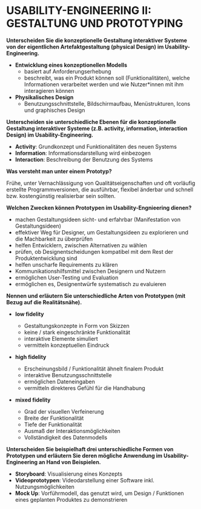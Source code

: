 # USABILITY-ENGINEERING II: GESTALTUNG UND PROTOTYPING

**Unterscheiden Sie die konzeptionelle Gestaltung interaktiver Systeme von der eigentlichen Artefaktgestaltung (physical Design) im Usability-Engineering.**

- **Entwicklung eines konzeptionellen Modells**
  - basiert auf Anforderungserhebung
  - beschreibt, was ein Produkt können soll (Funktionalitäten), welche Informationen verarbeitet werden und wie Nutzer*innen mit ihm interagieren können
- **Physikalisches Design**
  - Benutzungsschnittstelle, Bildschirmaufbau, Menüstrukturen, Icons und graphisches Design

**Unterscheiden sie unterschiedliche Ebenen für die konzeptionelle Gestaltung interaktiver Systeme (z.B. activity, information, interaction Design) im Usability-Engineering.**

- **Activity**: Grundkonzept und Funktionalitäten des neuen Systems
- **Information**: Informationsdarstellung wird einbezogen
- **Interaction**: Beschreibung der Benutzung des Systems

**Was versteht man unter einem Prototyp?**

Frühe, unter Vernachlässigung von Qualitätseigenschaften und oft vorläufig erstellte Programmversionen, die ausführbar, flexibel änderbar und schnell bzw. kostengünstig realisierbar sein sollten.

**Welchen Zwecken können Prototypen im Usability-Engnieering dienen?**

- machen Gestaltungsideen sicht- und erfahrbar (Manifestation von Gestaltungsideen)
- effektiver Weg für Designer, um Gestaltungsideen zu explorieren und die Machbarkeit zu überprüfen
- helfen Entwicklern, zwischen Alternativen zu wählen
- prüfen, ob Designentscheidungen kompatibel mit dem Rest der Produktentwicklung sind
- helfen unscharfe Requirements zu klären
- Kommunikationshilfsmittel zwischen Designern und Nutzern
- ermöglichen User-Testing und Evaluation
- ermöglichen es, Designentwürfe systematisch zu evaluieren

**Nennen und erläutern Sie unterschiedliche Arten von Prototypen (mit Bezug auf die Realitätsnähe).**

- **low fidelity**
  - Gestaltungskonzepte in Form von Skizzen
  - keine / stark eingeschränkte Funktionalität
  - interaktive Elemente simuliert
  - vermitteln konzeptuellen Eindruck

- **high fidelity**
  - Erscheinungsbild / Funktionalität ähnelt finalem Produkt
  - interaktive Benutzungsschnittstelle
  - ermöglichen Dateneingaben
  - vermitteln direkteres Gefühl für die Handhabung

- **mixed fidelity**
  - Grad der visuellen Verfeinerung
  - Breite der Funktionalität
  - Tiefe der Funktionalität
  - Ausmaß der Interaktionsmöglichkeiten
  - Vollständigkeit des Datenmodells

**Unterscheiden Sie beispielhaft drei unterschiedliche Formen von Prototypen und erläutern Sie deren mögliche Anwendung im Usability-Engineering an Hand von Beispielen.**

- **Storyboard**: Visualisierung eines Konzepts
- **Videoprototypen**: Videodarstellung einer Software inkl. Nutzungsmöglichkeiten
- **Mock Up**: Vorführmodell, das genutzt wird, um Design / Funktionen eines geplanten Produktes zu demonstrieren
